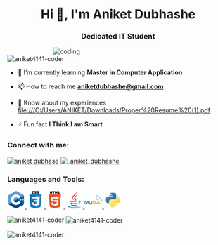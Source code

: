 <h1 align="center">Hi 👋, I'm Aniket Dubhashe</h1>
<h3 align="center">Dedicated IT Student</h3>

<img align="right" alt="coding" width="400" src="https://www.google.com/url?sa=i&url=https%3A%2F%2Fgithub.com%2Frudrabarad%2FGifs&psig=AOvVaw0xq5POUosoFs04T0dBGrLI&ust=1754409820215000&source=images&cd=vfe&opi=89978449&ved=0CBQQjRxqFwoTCOiB2K7E8Y4DFQAAAAAdAAAAABAE">

<p align="left"> <img src="https://komarev.com/ghpvc/?username=aniket4141-coder&label=Profile%20views&color=0e75b6&style=flat" alt="aniket4141-coder" /> </p>

- 🌱 I’m currently learning **Master in Computer Application**

- 📫 How to reach me **aniketdubhashe@gmail.com**

- 📄 Know about my experiences [file:///C:/Users/ANIKET/Downloads/Proper%20Resume%20(1).pdf](file:///C:/Users/ANIKET/Downloads/Proper%20Resume%20(1).pdf)

- ⚡ Fun fact **I Think I am Smart**

<h3 align="left">Connect with me:</h3>
<p align="left">
<a href="https://linkedin.com/in/aniket dubhase" target="blank"><img align="center" src="https://raw.githubusercontent.com/rahuldkjain/github-profile-readme-generator/master/src/images/icons/Social/linked-in-alt.svg" alt="aniket dubhase" height="30" width="40" /></a>
<a href="https://instagram.com/_aniket_dubhashe" target="blank"><img align="center" src="https://raw.githubusercontent.com/rahuldkjain/github-profile-readme-generator/master/src/images/icons/Social/instagram.svg" alt="_aniket_dubhashe" height="30" width="40" /></a>
</p>

<h3 align="left">Languages and Tools:</h3>
<p align="left"> <a href="https://www.w3schools.com/cpp/" target="_blank" rel="noreferrer"> <img src="https://raw.githubusercontent.com/devicons/devicon/master/icons/cplusplus/cplusplus-original.svg" alt="cplusplus" width="40" height="40"/> </a> <a href="https://www.w3schools.com/css/" target="_blank" rel="noreferrer"> <img src="https://raw.githubusercontent.com/devicons/devicon/master/icons/css3/css3-original-wordmark.svg" alt="css3" width="40" height="40"/> </a> <a href="https://www.w3.org/html/" target="_blank" rel="noreferrer"> <img src="https://raw.githubusercontent.com/devicons/devicon/master/icons/html5/html5-original-wordmark.svg" alt="html5" width="40" height="40"/> </a> <a href="https://www.java.com" target="_blank" rel="noreferrer"> <img src="https://raw.githubusercontent.com/devicons/devicon/master/icons/java/java-original.svg" alt="java" width="40" height="40"/> </a> <a href="https://www.mysql.com/" target="_blank" rel="noreferrer"> <img src="https://raw.githubusercontent.com/devicons/devicon/master/icons/mysql/mysql-original-wordmark.svg" alt="mysql" width="40" height="40"/> </a> <a href="https://www.python.org" target="_blank" rel="noreferrer"> <img src="https://raw.githubusercontent.com/devicons/devicon/master/icons/python/python-original.svg" alt="python" width="40" height="40"/> </a> </p>

<p><img align="left" src="https://github-readme-stats.vercel.app/api/top-langs?username=aniket4141-coder&show_icons=true&locale=en&layout=compact" alt="aniket4141-coder" /></p>

<p>&nbsp;<img align="center" src="https://github-readme-stats.vercel.app/api?username=aniket4141-coder&show_icons=true&locale=en" alt="aniket4141-coder" /></p>

<p><img align="center" src="https://github-readme-streak-stats.herokuapp.com/?user=aniket4141-coder&" alt="aniket4141-coder" /></p>
